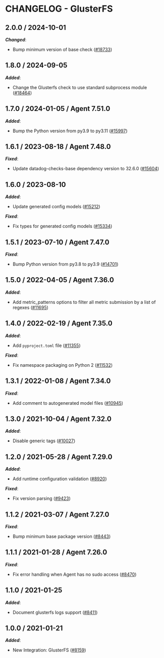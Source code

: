 # CHANGELOG - GlusterFS

<!-- towncrier release notes start -->

## 2.0.0 / 2024-10-01

***Changed***:

* Bump minimum version of base check ([#18733](https://github.com/DataDog/integrations-core/pull/18733))

## 1.8.0 / 2024-09-05

***Added***:

* Change the Glusterfs check to use standard subprocess module ([#18464](https://github.com/DataDog/integrations-core/pull/18464))

## 1.7.0 / 2024-01-05 / Agent 7.51.0

***Added***:

* Bump the Python version from py3.9 to py3.11 ([#15997](https://github.com/DataDog/integrations-core/pull/15997))

## 1.6.1 / 2023-08-18 / Agent 7.48.0

***Fixed***:

* Update datadog-checks-base dependency version to 32.6.0 ([#15604](https://github.com/DataDog/integrations-core/pull/15604))

## 1.6.0 / 2023-08-10

***Added***:

* Update generated config models ([#15212](https://github.com/DataDog/integrations-core/pull/15212))

***Fixed***:

* Fix types for generated config models ([#15334](https://github.com/DataDog/integrations-core/pull/15334))

## 1.5.1 / 2023-07-10 / Agent 7.47.0

***Fixed***:

* Bump Python version from py3.8 to py3.9 ([#14701](https://github.com/DataDog/integrations-core/pull/14701))

## 1.5.0 / 2022-04-05 / Agent 7.36.0

***Added***:

* Add metric_patterns options to filter all metric submission by a list of regexes ([#11695](https://github.com/DataDog/integrations-core/pull/11695))

## 1.4.0 / 2022-02-19 / Agent 7.35.0

***Added***:

* Add `pyproject.toml` file ([#11355](https://github.com/DataDog/integrations-core/pull/11355))

***Fixed***:

* Fix namespace packaging on Python 2 ([#11532](https://github.com/DataDog/integrations-core/pull/11532))

## 1.3.1 / 2022-01-08 / Agent 7.34.0

***Fixed***:

* Add comment to autogenerated model files ([#10945](https://github.com/DataDog/integrations-core/pull/10945))

## 1.3.0 / 2021-10-04 / Agent 7.32.0

***Added***:

* Disable generic tags ([#10027](https://github.com/DataDog/integrations-core/pull/10027))

## 1.2.0 / 2021-05-28 / Agent 7.29.0

***Added***:

* Add runtime configuration validation ([#8920](https://github.com/DataDog/integrations-core/pull/8920))

***Fixed***:

* Fix version parsing ([#9423](https://github.com/DataDog/integrations-core/pull/9423))

## 1.1.2 / 2021-03-07 / Agent 7.27.0

***Fixed***:

* Bump minimum base package version ([#8443](https://github.com/DataDog/integrations-core/pull/8443))

## 1.1.1 / 2021-01-28 / Agent 7.26.0

***Fixed***:

* Fix error handling when Agent has no sudo access ([#8470](https://github.com/DataDog/integrations-core/pull/8470))

## 1.1.0 / 2021-01-25

***Added***:

* Document glusterfs logs support ([#8411](https://github.com/DataDog/integrations-core/pull/8411))

## 1.0.0 / 2021-01-21

***Added***:

* New Integration: GlusterFS ([#8159](https://github.com/DataDog/integrations-core/pull/8159))
